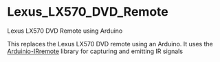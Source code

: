 # Lexus_LX570_DVD_Remote
Lexus LX570 DVD Remote using Arduino 

This replaces the Lexus LX570 DVD remote using an Arduino.
  It uses the [Arduinio-IRremote](https://github.com/Arduino-IRremote/Arduino-IRremote) library for capturing and emitting IR signals

